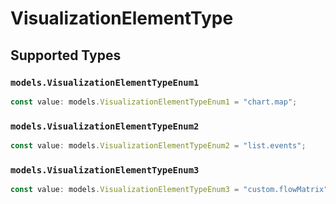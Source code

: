 # VisualizationElementType


## Supported Types

### `models.VisualizationElementTypeEnum1`

```typescript
const value: models.VisualizationElementTypeEnum1 = "chart.map";
```

### `models.VisualizationElementTypeEnum2`

```typescript
const value: models.VisualizationElementTypeEnum2 = "list.events";
```

### `models.VisualizationElementTypeEnum3`

```typescript
const value: models.VisualizationElementTypeEnum3 = "custom.flowMatrix";
```

